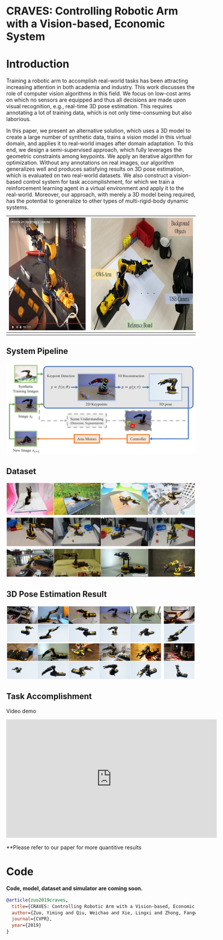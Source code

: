 # CRAVES: Controlling Robotic Arm with a Vision-based, Economic System


# Introduction

Training a robotic arm to accomplish real-world tasks has been attracting increasing attention in both academia and industry. This work discusses the role of computer vision algorithms in this field. We focus on low-cost arms on which no sensors are equipped and thus all decisions are made upon visual recognition, e.g., real-time 3D pose estimation. This requires annotating a lot of training data, which is not only time-consuming but also laborious.

In this paper, we present an alternative solution, which uses a 3D model to create a large number of synthetic data, trains a vision model in this virtual domain, and applies it to real-world images after domain adaptation. To this end, we design a semi-supervised approach, which fully leverages the geometric constraints among keypoints. We apply an iterative algorithm for optimization. Without any annotations on real images, our algorithm generalizes well and produces satisfying results on 3D pose estimation, which is evaluated on two real-world datasets. We also construct a vision-based control system for task accomplishment, for which we train a reinforcement learning agent in a virtual environment and apply it to the real-world. Moreover, our approach, with merely a 3D model being required, has the potential to generalize to other types of multi-rigid-body dynamic systems.



| <img src="image4.jpg" height="300px"/> | <img src="image15_crop.jpg" height="300px"/> |
|---|---|
|    |    |

## System Pipeline

![](image8.jpg)

## Dataset

![](image9_three_row.jpg)

## 3D Pose Estimation Result

![](image12.jpg)

## Task Accomplishment

Video demo

<iframe width="560" height="315" src="https://www.youtube.com/embed/8hZjdqDrYas" frameborder="0" allow="accelerometer; autoplay; encrypted-media; gyroscope; picture-in-picture" allowfullscreen></iframe>

**Please refer to our paper for more quantitive results

# Code

**Code, model, dataset and simulator are coming soon.**


```bibtex
@article{zuo2019craves,
  title={CRAVES: Controlling Robotic Arm with a Vision-based, Economic System},
  author={Zuo, Yiming and Qiu, Weichao and Xie, Lingxi and Zhong, Fangwei and Wang, Yizhou and Yuille, Alan L},
  journal={CVPR},
  year={2019}
}
```
